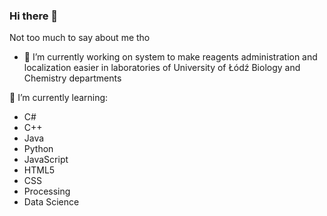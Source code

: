### Hi there 👋

Not too much to say about me tho

- 🔭 I’m currently working on system to make reagents administration and localization easier in laboratories of University of Łódź Biology and Chemistry departments

🌱 I’m currently learning:
- C#
- C++
- Java
- Python
- JavaScript
- HTML5
- CSS
- Processing
- Data Science
<!--
**IRaXeRI/IRaXeRI** is a ✨ _special_ ✨ repository because its `README.md` (this file) appears on your GitHub profile.

Here are some ideas to get you started:

- 🔭 I’m currently working on ...
- 🌱 I’m currently learning ...
- 👯 I’m looking to collaborate on ...
- 🤔 I’m looking for help with ...
- 💬 Ask me about ...
- 📫 How to reach me: ...
- 😄 Pronouns: ...
- ⚡ Fun fact: ...
-->
